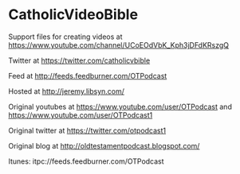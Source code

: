 # CatholicVideoBible

Support files for creating videos at https://www.youtube.com/channel/UCoEOdVbK_Kph3jDFdKRszgQ

Twitter at https://twitter.com/catholicvbible

Feed at http://feeds.feedburner.com/OTPodcast

Hosted at http://jeremy.libsyn.com/

Original youtubes at https://www.youtube.com/user/OTPodcast and https://www.youtube.com/user/OTPodcast1

Original twitter at https://twitter.com/otpodcast1

Original blog at http://oldtestamentpodcast.blogspot.com/

Itunes: itpc://feeds.feedburner.com/OTPodcast
